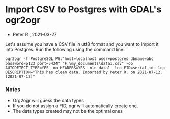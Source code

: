 # Import CSV to Postgres with GDAL's ogr2ogr
- Peter R., 2021-03-27

Let's assume you have a CSV file in utf8 format and you want to import it into Postgres. Run the following using the command line.

```
ogr2ogr -f PostgreSQL PG:"host=localhost user=postgres dbname=abc password=p123 port=5434" "F:\my_documents\data1.csv" -oo AUTODETECT_TYPE=YES -oo HEADERS=YES -nln data1 -lco FID=serial_id -lcp DESCRIPTION="This has clean data. Imported by Peter R. on 2021-07-12. [2021-07-12]"
```

### Notes
- Org2ogr will guess the data types
- If you do not assign a FID, ogr will automatically create one.
- The data types created may not be the optimal ones
